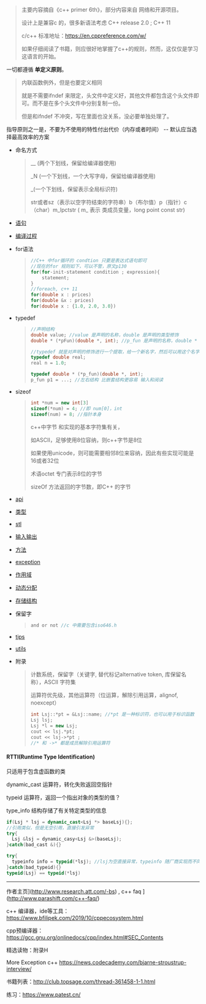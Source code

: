 > 主要内容摘自《c++ primer 6th》，部分内容来自 网络和开源项目。 
>
> 设计上是兼容c 的，很多新语法考虑 C++ release 2.0 ; C++ 11
>
> c/c++ 标准地址：https://en.cppreference.com/w/ 
>
> 如果仔细阅读了书籍，则应很好地掌握了c++的规则，然而，这仅仅是学习这语言的开始。



一切都遵循 **单定义原则**。

> 内联函数例外，但是也要定义相同
>
> 就是不需要ifndef 来限定，头文件中定义好，其他文件都包含这个头文件即可。而不是在多个头文件中分别复制一份。
>
> 但是和ifndef 不冲突，写在里面也没关系，没必要单独处理了。

指导原则之一是，不要为不使用的特性付出代价（内存或者时间） -- 默认应当选择最高效率的方案



- 命名方式

    >__ (两个下划线，保留给编译器使用)
    >
    >_N (一个下划线，一个大写字母，保留给编译器使用)
    >
    >_(一个下划线，保留表示全局标识符)
    >
    >str或者sz（表示以空字符结束的字符串）b（布尔值）p（指针）c（char）m_lpctstr ( m_ 表示 类成员变量，long point const str)

- [语句](./statement.md)

- [编译过程](./compile-process.md)

- for语法

    > ```c++
    > //C++ 中for循环的 condtion 只要是表达式语句即可
    > //现在的for 规则如下，可以不管，原文p130
    > for(for-init-statement condition ; expression){
    >     statement;
    > }
    > //foreach, c++ 11
    > for(double x : prices) 
    > for(double &x : prices)
    > for(double x : {1.0, 2.0, 3.0})
    > ```

- typedef

    > ```c++
    > //声明结构
    > double value; //value 是声明的名称，double 是声明的类型修饰
    > double * (*pFun)(double *, int); //p_fun 是声明的名称，double * (*)(double *,int) 是修饰
    > 
    > //typedef 就是对声明的修饰进行一个提取，给一个新名字，然后可以用这个名字进行声明
    > typedef double real;
    > real n = 1.0;
    > 
    > typedef double * (*p_fun)(double *, int);
    > p_fun p1 = ...; //左右结构 比嵌套结构更容易 输入和阅读
    > ```

- sizeof

    > ```c++
    > int *num = new int[3]
    > sizeof(*num) = 4; //即 num[0]，int
    > sizeof(num) = 8; //指针本身
    > ```
    >
    > c++中字节 和实现的基本字符集有关，
    >
    > 如ASCII，足够使用8位容纳，则c++字节是8位
    >
    > 如果使用unicode，则可能需要相邻8位来容纳，因此有些实现可能是 16或者32位
    >
    > 术语octet 专门表示8位的字节
    >
    > sizeOf 方法返回的字节数，即C++ 的字节

- [api](./api.md)

- [类型](./type/type-index.md)

- [stl](./stl/stl-index.md)

- [输入输出](./io/io-index.md)

- [方法](./function.md)

- [exception](./exception)

- [作用域](./scope.md)

- [动态分配](./dynamic-alloc.md)

- [存储结构](./storage-struct.md)

- 保留字

    > ```c
    > and or not //c 中需要包含iso646.h
    > ```

- [tips](./cpp-tips.md)

- [utils](./cpp-utils.md)

- 附录

    > 计数系统，保留字（关键字, 替代标记alternative token, 库保留名称），ASCII 字符集
    >
    > 运算符优先级，其他运算符（位运算，解除引用运算，alignof, noexcept）
    >
    > ```c++
    > int Lsj::*pt = &Lsj::name; //*pt 是一种标识符，也可以用于标识函数
    > Lsj lsj;
    > Lsj *l = new Lsj;
    > cout << lsj.*pt; 
    > cout << lsj->*pt ; 
    > //* 和 ->* 都是成员解除引用运算符
    > ```
    >
    > 



#### RTTI(Runtime Type Identification)

只适用于包含虚函数的类



dynamic_cast 运算符，转化失败返回空指针

typeid 运算符，返回一个指出对象的类型的值？

type_info 结构存储了有关特定类型的信息

```c++
if(Lsj * lsj = dynamic_cast<Lsj *> baseLsj){};
//引用类似，但是无空引用，直接引发异常
try{
  Lsj &lsj = dynamic_casy<Lsj &>(baseLsj);
}catch(bad_cast &){}
```

```c++
try{
  typeinfo info = typeid(*lsj); //lsj为空直接异常，typeinfo 随厂商实现而不同
}catch(bad_typeid){}
typeid(Lsj) == typeid(*lsj)
```



---

作者主页](http://www.research.att.com/-bs) , c++ faq ](http://www.parashift.com/c++-faq/)

c++ 编译器，ide等工具：https://www.bfilipek.com/2019/10/cppecosystem.html

cpp预编译器：https://gcc.gnu.org/onlinedocs/cpp/index.html#SEC_Contents

精选读物：附录H

More Exception c++
https://news.codecademy.com/bjarne-stroustrup-interview/

书籍列表：http://club.topsage.com/thread-361458-1-1.html

练习：https://www.patest.cn/

